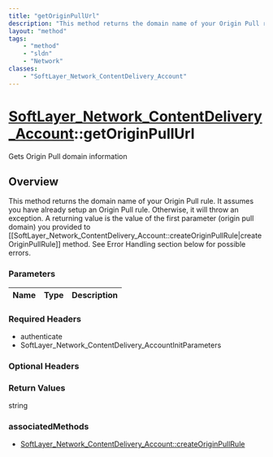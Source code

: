 ```yaml
---
title: "getOriginPullUrl"
description: "This method returns the domain name of your Origin Pull rule.  It assumes you have already setup an Origin Pull rule.  O... "
layout: "method"
tags:
    - "method"
    - "sldn"
    - "Network"
classes:
    - "SoftLayer_Network_ContentDelivery_Account"
---
```

# [SoftLayer_Network_ContentDelivery_Account](/reference/services/SoftLayer_Network_ContentDelivery_Account)::getOriginPullUrl

Gets Origin Pull domain information


## Overview 
This method returns the domain name of your Origin Pull rule.  It assumes you have already setup an Origin Pull rule.  Otherwise, it will throw an exception. A returning value is the value of the first parameter (origin pull domain) you provided to [[SoftLayer_Network_ContentDelivery_Account::createOriginPullRule|createOriginPullRule]] method. See Error Handling section below for possible errors. 

### Parameters 
|Name | Type | Description |
| --- | --- | --- |


### Required Headers
* authenticate
* SoftLayer_Network_ContentDelivery_AccountInitParameters

### Optional Headers

### Return Values
string


### associatedMethods

*  [SoftLayer_Network_ContentDelivery_Account::createOriginPullRule](/reference/services/SoftLayer_Network_ContentDelivery_Account/createOriginPullRule )

